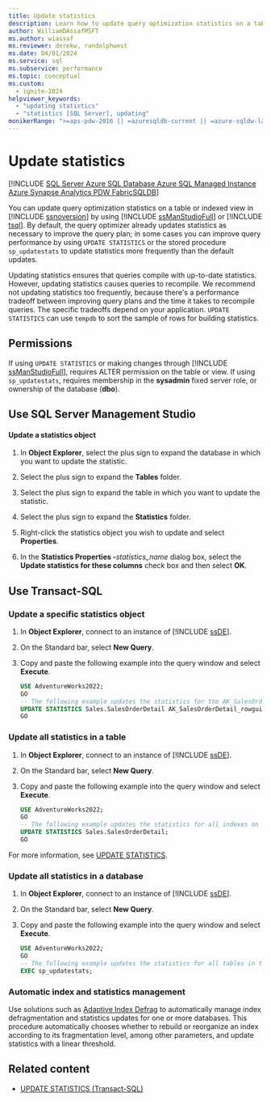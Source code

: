```yaml
---
title: Update statistics
description: Learn how to update query optimization statistics on a table or indexed view in SQL Server by using SQL Server Management Studio or Transact-SQL.
author: WilliamDAssafMSFT
ms.author: wiassaf
ms.reviewer: derekw, randolphwest
ms.date: 04/01/2024
ms.service: sql
ms.subservice: performance
ms.topic: conceptual
ms.custom:
  - ignite-2024
helpviewer_keywords:
  - "updating statistics"
  - "statistics [SQL Server], updating"
monikerRange: ">=aps-pdw-2016 || =azuresqldb-current || =azure-sqldw-latest || >=sql-server-2016 || >=sql-server-linux-2017 || =azuresqldb-mi-current || =fabric"
---
```


# Update statistics

[!INCLUDE [SQL Server Azure SQL Database Azure SQL Managed Instance Azure Synapse Analytics PDW FabricSQLDB](../../includes/applies-to-version/sql-asdb-asdbmi-asa-pdw-fabricsqldb.md)]

You can update query optimization statistics on a table or indexed view in [!INCLUDE [ssnoversion](../../includes/ssnoversion-md.md)] by using [!INCLUDE [ssManStudioFull](../../includes/ssmanstudiofull-md.md)] or [!INCLUDE [tsql](../../includes/tsql-md.md)]. By default, the query optimizer already updates statistics as necessary to improve the query plan; in some cases you can improve query performance by using `UPDATE STATISTICS` or the stored procedure `sp_updatestats` to update statistics more frequently than the default updates.

Updating statistics ensures that queries compile with up-to-date statistics. However, updating statistics causes queries to recompile. We recommend not updating statistics too frequently, because there's a performance tradeoff between improving query plans and the time it takes to recompile queries. The specific tradeoffs depend on your application. `UPDATE STATISTICS` can use `tempdb` to sort the sample of rows for building statistics.

## Permissions

If using `UPDATE STATISTICS` or making changes through [!INCLUDE [ssManStudioFull](../../includes/ssmanstudiofull-md.md)], requires ALTER permission on the table or view. If using `sp_updatestats`, requires membership in the **sysadmin** fixed server role, or ownership of the database (**dbo**).

## <a id="SSMSProcedure"></a> Use SQL Server Management Studio

#### Update a statistics object

1. In **Object Explorer**, select the plus sign to expand the database in which you want to update the statistic.

1. Select the plus sign to expand the **Tables** folder.

1. Select the plus sign to expand the table in which you want to update the statistic.

1. Select the plus sign to expand the **Statistics** folder.

1. Right-click the statistics object you wish to update and select **Properties**.

1. In the **Statistics Properties -**_statistics\_name_ dialog box, select the **Update statistics for these columns** check box and then select **OK**.

## <a id="TsqlProcedure"></a> Use Transact-SQL

### Update a specific statistics object

1. In **Object Explorer**, connect to an instance of [!INCLUDE [ssDE](../../includes/ssde-md.md)].

1. On the Standard bar, select **New Query**.

1. Copy and paste the following example into the query window and select **Execute**.

    ```sql
    USE AdventureWorks2022;
    GO
    -- The following example updates the statistics for the AK_SalesOrderDetail_rowguid index of the SalesOrderDetail table.
    UPDATE STATISTICS Sales.SalesOrderDetail AK_SalesOrderDetail_rowguid;
    GO
    ```

### Update all statistics in a table

1. In **Object Explorer**, connect to an instance of [!INCLUDE [ssDE](../../includes/ssde-md.md)].

1. On the Standard bar, select **New Query**.

1. Copy and paste the following example into the query window and select **Execute**.

    ```sql
    USE AdventureWorks2022;
    GO
    -- The following example updates the statistics for all indexes on the SalesOrderDetail table.
    UPDATE STATISTICS Sales.SalesOrderDetail;
    GO
    ```

For more information, see [UPDATE STATISTICS](../../t-sql/statements/update-statistics-transact-sql.md).

### Update all statistics in a database

1. In **Object Explorer**, connect to an instance of [!INCLUDE [ssDE](../../includes/ssde-md.md)].

1. On the Standard bar, select **New Query**.

1. Copy and paste the following example into the query window and select **Execute**.

    ```sql
    USE AdventureWorks2022;
    GO
    -- The following example updates the statistics for all tables in the database.
    EXEC sp_updatestats;
    ```

### Automatic index and statistics management

Use solutions such as [Adaptive Index Defrag](https://github.com/Microsoft/tigertoolbox/tree/master/AdaptiveIndexDefrag) to automatically manage index defragmentation and statistics updates for one or more databases. This procedure automatically chooses whether to rebuild or reorganize an index according to its fragmentation level, among other parameters, and update statistics with a linear threshold.

## Related content

- [UPDATE STATISTICS (Transact-SQL)](../../t-sql/statements/update-statistics-transact-sql.md)
